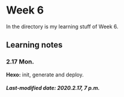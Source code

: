 # Week 6

In the directory is my learning stuff of Week 6.

## Learning notes

### 2.17 Mon.

**Hexo:** init, generate and deploy.

##### Last-modified date: 2020.2.17, 7 p.m.